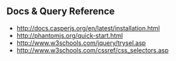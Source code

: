 ## Docs & Query Reference

- http://docs.casperjs.org/en/latest/installation.html
- http://phantomjs.org/quick-start.html
- http://www.w3schools.com/jquery/trysel.asp
- http://www.w3schools.com/cssref/css_selectors.asp
